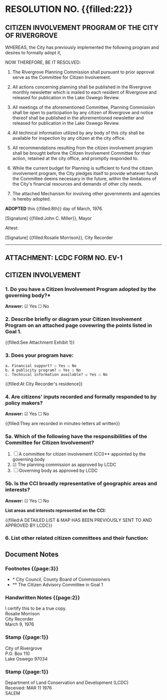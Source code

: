 # RESOLUTION NO. {{filled:22}}

## CITIZEN INVOLVEMENT PROGRAM OF THE CITY OF RIVERGROVE

WHEREAS, the City has previously implemented the following program and desires to formally adopt it,

NOW THEREFORE, BE IT RESOLVED:

1. The Rivergrove Planning Commission shall pursuant to prior approval serve as the Committee for Citizen Involvement.

2. All actions concerning planning shall be published in the Rivergrove monthly newsletter which is mailed to each resident of Rivergrove and released for publication in the Lake Oswego Review.

3. All meetings of the aforementioned Committee, Planning Commission shall be open to participation by any citizen of Rivergrove and notice thereof shall be published in the aforementioned newsletter and released for publication in the Lake Oswego Review.

4. All technical information utilized by any body of this city shall be available for inspection by any citizen at the city office.

5. All recommendations resulting from the citizen involvement program shall be brought before the Citizen Involvement Committee for their action, retained at the city office, and promptly responded to.

6. While the current budget for Planning is sufficient to fund the citizen involvement program, the City pledges itself to provide whatever funds the Committee deems necessary in the future, within the limitations of the City's financial resources and demands of other city needs.

7. The attached Mechanism for involving other governments and agencies is hereby adopted.

**ADOPTED** this {{filled:8th}} day of March, 1976.

[Signature]
{{filled:John C. Miller}}, Mayor

Attest:

[Signature]
{{filled:Rosalie Morrison}}, City Recorder

---

## ATTACHMENT: LCDC FORM NO. EV-1

## CITIZEN INVOLVEMENT

### 1. Do you have a Citizen Involvement Program adopted by the governing body?\*

**Answer:** ☑ Yes ☐ No

### 2. Describe briefly or diagram your Citizen Involvement Program on an attached page covewring the points listed in Goal 1.

{{filled:See Attachment Exhibit 1}}

### 3. Does your program have:

    a. Financial support? ☐ Yes ☐ No
    b. A publicity program? ☐ Yes ☐ No
    c. Technical information available? ☑ Yes ☐ No

{{filled:At City Recorder's residence}}

### 4. Are citizens' inputs recorded and formally responded to by policy makers?

**Answer:** ☑ Yes ☐ No

{{filled:They are recorded in minutes-letters all written}}

### 5a. Which of the following have the responsibilities of the Committee for Citizen Involvement?

1. ☐ A committee for citizen involvement (CCI)\*\* appointed by the governing body
2. ☑ The planning commission as approved by LCDC
3. ☐ Governing body as approved by LCDC

### 5b. Is the CCI broadly representative of geographic areas and interests?

**Answer:** ☑ Yes ☐ No

**List areas and interests represented on the CCI:**

{{filled:A DETAILED LIST & MAP HAS BEEN PREVIOUSLY SENT TO AND APPROVED BY LCDC}}

### 6. List other related citizen committees and their function:

## Document Notes

### Footnotes {{page:3}}

- \* City Council, County Board of Commissioners
- \*\* The Citizen Advisory Committee in Goal 1

### Handwritten Notes {{page:2}}

I certify this to be a true copy.  
Rosalie Morrison  
City Recorder  
March 9, 1976

### Stamp {{page:1}}

City of Rivergrove  
P.O. Box 110  
Lake Oswego 97034

### Stamp {{page:1}}

Department of Land Conservation and Development (LCDC)  
Received: MAR 11 1976  
SALEM
